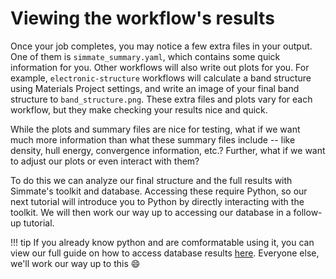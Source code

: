 
# Viewing the workflow's results

Once your job completes, you may notice a few extra files in your output. One of them is `simmate_summary.yaml`, which contains some quick information for you. Other workflows will also write out plots for you. For example, `electronic-structure` workflows will calculate a band structure using Materials Project settings, and write an image of your final band structure to `band_structure.png`. These extra files and plots vary for each workflow, but they make checking your results nice and quick.

While the plots and summary files are nice for testing, what if we want much more information than what these summary files include -- like density, hull energy, convergence information, etc.? Further, what if we want to adjust our plots or even interact with them? 

To do this we can analyze our final structure and the full results with Simmate's toolkit and database. Accessing these require Python, so our next tutorial will introduce you to Python by directly interacting with the toolkit. We will then work our way up to accessing our database in a follow-up tutorial.

!!! tip
    If you already know python and are comformatable using it, you can view our full guide on how to access database results [here](). Everyone else, we'll work our way up to this :smile:
